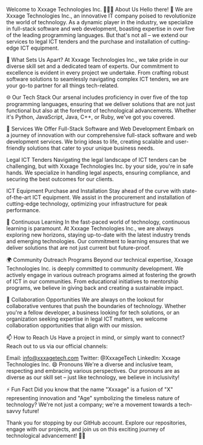 Welcome to Xxxage Technologies Inc. 👩‍💻🚀
About Us
Hello there! 👋 We are Xxxage Technologies Inc., an innovative IT company poised to revolutionize the world of technology. As a dynamic player in the industry, we specialize in full-stack software and web development, boasting expertise in over five of the leading programming languages. But that's not all – we extend our services to legal ICT tenders and the purchase and installation of cutting-edge ICT equipment.

🚀 What Sets Us Apart?
At Xxxage Technologies Inc., we take pride in our diverse skill set and a dedicated team of experts. Our commitment to excellence is evident in every project we undertake. From crafting robust software solutions to seamlessly navigating complex ICT tenders, we are your go-to partner for all things tech-related.

🌐 Our Tech Stack
Our arsenal includes proficiency in over five of the top programming languages, ensuring that we deliver solutions that are not just functional but also at the forefront of technological advancements. Whether it's Python, JavaScript, Java, C++, or Ruby, we've got you covered.

💼 Services We Offer
Full-Stack Software and Web Development
Embark on a journey of innovation with our comprehensive full-stack software and web development services. We bring ideas to life, creating scalable and user-friendly solutions that cater to your unique business needs.

Legal ICT Tenders
Navigating the legal landscape of ICT tenders can be challenging, but with Xxxage Technologies Inc. by your side, you're in safe hands. We specialize in handling legal aspects, ensuring compliance, and securing the best outcomes for our clients.

ICT Equipment Purchase and Installation
Stay ahead of the curve with state-of-the-art ICT equipment. We assist in the procurement and installation of cutting-edge technology, optimizing your infrastructure for peak performance.

🌱 Continuous Learning
In the fast-paced world of technology, continuous learning is paramount. At Xxxage Technologies Inc., we are always exploring new horizons, staying up-to-date with the latest industry trends and emerging technologies. Our commitment to learning ensures that we deliver solutions that are not just current but future-proof.

🌍 Community Outreach Programs
Beyond our technical expertise, Xxxage Technologies Inc. is deeply committed to community development. We actively engage in various outreach programs aimed at fostering the growth of ICT in our communities. From educational initiatives to mentorship programs, we believe in giving back and creating a sustainable impact.

👀 Collaboration Opportunities
We are always on the lookout for collaborative ventures that push the boundaries of technology. Whether you're a fellow developer, a business looking for tech solutions, or an organization seeking expertise in legal ICT matters, we welcome collaboration opportunities that align with our mission.

📫 How to Reach Us
Have a project in mind, or simply want to connect? Reach out to us via our official channels:

Email: info@xxxagetech.com
Twitter: @XxxageTech
LinkedIn: Xxxage Technologies Inc.
😄 Pronouns
We're a diverse and inclusive team, respecting and embracing various perspectives. Our pronouns are as diverse as our skill set – just like technology, we believe in inclusivity!

⚡ Fun Fact
Did you know that the name "Xxxage" is a fusion of "X" representing innovation and "Age" symbolizing the timeless nature of technology? We're not just a company; we're a movement towards a tech-savvy future!

Thank you for stopping by our GitHub account. Explore our repositories, engage with our projects, and join us on this exciting journey of technological advancement! 🚀✨


